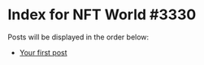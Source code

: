 # Index for NFT World #3330
Posts will be displayed in the order below:

- [Your first post](./001-first.md)


